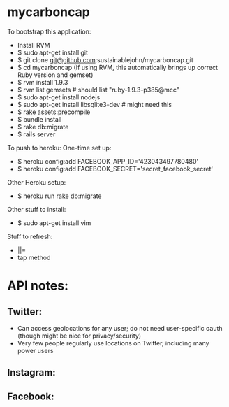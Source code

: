 mycarboncap
===========

To bootstrap this application:
* Install RVM
* $ sudo apt-get install git
* $ git clone git@github.com:sustainablejohn/mycarboncap.git
* $ cd mycarboncap (If using RVM, this automatically brings up correct Ruby version and gemset)
* $ rvm install 1.9.3
* $ rvm list gemsets # should list "ruby-1.9.3-p385@mcc"
* $ sudo apt-get install nodejs
* $ sudo apt-get install libsqlite3-dev # might need this
* $ rake assets:precompile
* $ bundle install
* $ rake db:migrate
* $ rails server

To push to heroku:
One-time set up:
* $ heroku config:add FACEBOOK_APP_ID='423043497780480'
* $ heroku config:add FACEBOOK_SECRET='secret_facebook_secret' 

Other Heroku setup:
* $ heroku run rake db:migrate

Other stuff to install:
* $ sudo apt-get install vim

Stuff to refresh:
* ||=
* tap method

# API notes:
## Twitter:
- Can access geolocations for any user; do not need user-specific oauth (though might be nice for privacy/security)
- Very few people regularly use locations on Twitter, including many power users
## Instagram:

## Facebook:
